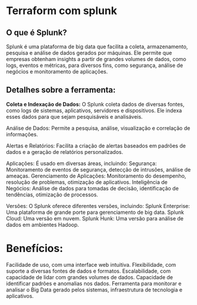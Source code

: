 # Terraform com splunk

## O que é Splunk?
Splunk é uma plataforma de big data que facilita a coleta, armazenamento, pesquisa e análise de dados gerados por máquinas. Ele permite que empresas obtenham insights a partir de grandes volumes de dados, como logs, eventos e métricas, para diversos fins, como segurança, análise de negócios e monitoramento de aplicações.

## Detalhes sobre a ferramenta:

**Coleta e Indexação de Dados:**
O Splunk coleta dados de diversas fontes, como logs de sistemas, aplicativos, servidores e dispositivos. Ele indexa esses dados para que sejam pesquisáveis e analisáveis.

Análise de Dados:
Permite a pesquisa, análise, visualização e correlação de informações.

Alertas e Relatórios:
Facilita a criação de alertas baseados em padrões de dados e a geração de relatórios personalizados.

Aplicações:
É usado em diversas áreas, incluindo:
Segurança: Monitoramento de eventos de segurança, detecção de intrusões, análise de ameaças. 
Gerenciamento de Aplicações: Monitoramento do desempenho, resolução de problemas, otimização de aplicativos. 
Inteligência de Negócios: Análise de dados para tomadas de decisão, identificação de tendências, otimização de processos.

Versões:
O Splunk oferece diferentes versões, incluindo:
Splunk Enterprise: Uma plataforma de grande porte para gerenciamento de big data. 
Splunk Cloud: Uma versão em nuvem. 
Splunk Hunk: Uma versão para análise de dados em ambientes Hadoop.

# Benefícios:
Facilidade de uso, com uma interface web intuitiva. 
Flexibilidade, com suporte a diversas fontes de dados e formatos. 
Escalabilidade, com capacidade de lidar com grandes volumes de dados. 
Capacidade de identificar padrões e anomalias nos dados. 
Ferramenta para monitorar e analisar o Big Data gerado pelos sistemas, infraestrutura de tecnologia e aplicativos. 